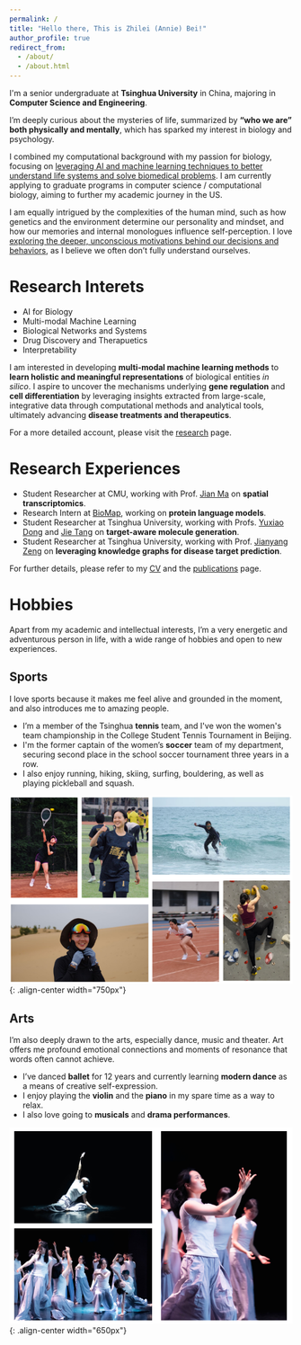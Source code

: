 ```yaml
---
permalink: /
title: "Hello there, This is Zhilei (Annie) Bei!"
author_profile: true
redirect_from: 
  - /about/
  - /about.html
---
```


I'm a senior undergraduate at **Tsinghua University** in China, majoring in **Computer Science and Engineering**.

I’m deeply curious about the mysteries of life, summarized by **“who we are” both physically and mentally**, which has sparked my interest in biology and psychology.

I combined my computational background with my passion for biology, focusing on <u>leveraging AI and machine learning techniques to better understand life systems and solve biomedical problems</u>. I am currently applying to graduate programs in computer science / computational biology, aiming to further my academic journey in the US.

I am equally intrigued by the complexities of the human mind, such as how genetics and the environment determine our personality and mindset, and how our memories and internal monologues influence self-perception. I love <u>exploring the deeper, unconscious motivations behind our decisions and behaviors</u>, as I believe we often don’t fully understand ourselves.

Research Interets
======

- AI for Biology
- Multi-modal Machine Learning
- Biological Networks and Systems
- Drug Discovery and Therapuetics
- Interpretability

I am interested in developing **multi-modal machine learning methods** to **learn holistic and meaningful representations** of biological entities <i>in silico</i>. I aspire to uncover the mechanisms underlying **gene regulation** and **cell differentiation** by leveraging insights extracted from large-scale, integrative data through computational methods and analytical tools, ultimately advancing **disease treatments and therapeutics**.

For a more detailed account, please visit the [research](https://zhileibei.github.io/research) page.

Research Experiences
======

- Student Researcher at CMU, working with Prof. [Jian Ma](https://www.cs.cmu.edu/~jianma/) on **spatial transcriptomics**.
- Research Intern at [BioMap](https://www.biomap.com/en/), working on **protein language models**.
- Student Researcher at Tsinghua University, working with Profs. [Yuxiao Dong](https://keg.cs.tsinghua.edu.cn/yuxiao/) and [Jie Tang](https://keg.cs.tsinghua.edu.cn/jietang/) on **target-aware molecule generation**.
- Student Researcher at Tsinghua University, working with Prof. [Jianyang Zeng](https://en.westlake.edu.cn/faculty/jianyang-zeng.html) on **leveraging knowledge graphs for disease target prediction**.

For further details, please refer to my [CV](../files/Resume.pdf) and the [publications](https://zhileibei.github.io/publications) page.

Hobbies
======

Apart from my academic and intellectual interests, I’m a very energetic and adventurous person in life, with a wide range of hobbies and open to new experiences.

Sports
------

I love sports because it makes me feel alive and grounded in the moment, and also introduces me to amazing people.

- I’m a member of the Tsinghua **tennis** team, and I've won the women's team championship in the College Student Tennis Tournament in Beijing. 
- I'm the former captain of the women’s **soccer** team of my department, securing second place in the school soccer tournament three years in a row.
- I also enjoy running, hiking, skiing, surfing, bouldering, as well as playing pickleball and squash.

![sports](../images/sports.png){: .align-center width="750px"}


Arts
------

I’m also deeply drawn to the arts, especially dance, music and theater. Art offers me profound emotional connections and moments of resonance that words often cannot achieve.

- I’ve danced **ballet** for 12 years and currently learning **modern dance** as a means of creative self-expression.
- I enjoy playing the **violin** and the **piano** in my spare time as a way to relax.
- I also love going to **musicals** and **drama performances**.

![arts](../images/arts.png){: .align-center width="650px"}